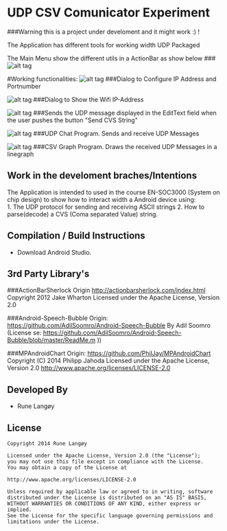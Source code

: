 ﻿UDP CSV Comunicator Experiment
===============================
###Warning this is a project under develoment and it might work :) !

The Application has different tools for working width UDP Packaged

The Main Menu show the different utils in a ActionBar as show below
###![alt tag](https://raw.githubusercontent.com/rlangoy/IFIVUDPCSVComunicatorExperiment/master/doc/Images/MainActivity.PNG)

#Working functionalities:
![alt tag](https://raw.githubusercontent.com/rlangoy/IFIVUDPCSVComunicatorExperiment/master/doc/Images/IPAddressDialog.PNG)
###Dialog to Configure IP Address and Portnumber
  
![alt tag](https://raw.githubusercontent.com/rlangoy/IFIVUDPCSVComunicatorExperiment/master/doc/Images/PhoneIpAddress.PNG)
###Dialog to Show the Wifi IP-Address
  
![alt tag](https://raw.githubusercontent.com/rlangoy/IFIVUDPCSVComunicatorExperiment/master/doc/Images/SendCSVString.PNG)
###Sends the UDP message displayed in the EditText field when the user pushes the button "Send CVS String"


![alt tag](https://raw.githubusercontent.com/rlangoy/IFIVUDPCSVComunicatorExperiment/master/doc/Images/RxTxUDP.PNG)
###UDP Chat Program. Sends and receive UDP Messages

![alt tag](https://raw.githubusercontent.com/rlangoy/IFIVUDPCSVComunicatorExperiment/master/doc/Images/CSVGraph.PNG)
###CSV Graph Program. Draws the received UDP Messages in a linegraph



Work in the develoment braches/Intentions
--------------------------
The Application is intended to used in the course EN-SOC3000 (System on chip design) to show how to interact
 width a Android device using:  
     1. The UDP protocol for sending and receiving ASCII strings
     2. How to parse(decode) a CVS (Coma separated Value) string.  
       
       
Compilation / Build Instructions
---------------------------------

* Download Android Studio.

3rd Party Library's
---------------------------------
###ActionBarSherlock
    Origin http://actionbarsherlock.com/index.html
    Copyright 2012 Jake Wharton
    Licensed under the Apache License, Version 2.0

###Android-Speech-Bubble
    Origin: https://github.com/AdilSoomro/Android-Speech-Bubble
    By Adil Soomro (License se: https://github.com/AdilSoomro/Android-Speech-Bubble/blob/master/ReadMe.m ))

###MPAndroidChart
    Origin: https://github.com/PhilJay/MPAndroidChart
    Copyright (C) 2014 Philipp Jahoda
    Licensed under the Apache License, Version 2.0
    http://www.apache.org/licenses/LICENSE-2.0


Developed By
------------
* Rune Langøy

License
-------

    Copyright 2014 Rune Langøy

    Licensed under the Apache License, Version 2.0 (the "License");
    you may not use this file except in compliance with the License.
    You may obtain a copy of the License at

    http://www.apache.org/licenses/LICENSE-2.0

    Unless required by applicable law or agreed to in writing, software
    distributed under the License is distributed on an "AS IS" BASIS,
    WITHOUT WARRANTIES OR CONDITIONS OF ANY KIND, either express or implied.
    See the License for the specific language governing permissions and
    limitations under the License.